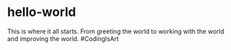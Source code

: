 # hello-world
This is where it all starts. From greeting the world to working with the world and improving the world. #CodingIsArt
